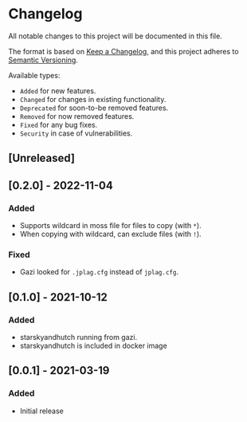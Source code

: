 # Changelog
All notable changes to this project will be documented in this file.

The format is based on [Keep a Changelog](https://keepachangelog.com/en/1.0.0/),
and this project adheres to [Semantic Versioning](https://semver.org/spec/v2.0.0.html).

Available types:

- `Added` for new features.
- `Changed` for changes in existing functionality.
- `Deprecated` for soon-to-be removed features.
- `Removed` for now removed features.
- `Fixed` for any bug fixes.
- `Security` in case of vulnerabilities.

## [Unreleased]

## [0.2.0] - 2022-11-04
### Added
- Supports wildcard in moss file for files to copy (with `*`).
- When copying with wildcard, can exclude files (with `!`).


### Fixed
- Gazi looked for `.jplag.cfg` instead of `jplag.cfg`.

## [0.1.0] - 2021-10-12
### Added
- starskyandhutch running from gazi.
- starskyandhutch is included in docker image



## [0.0.1] - 2021-03-19
### Added
- Initial release

